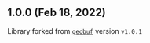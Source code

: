 ## 1.0.0 (Feb 18, 2022)

Library forked from [`geobuf`](https://github.com/mapbox/geobuf) version `v1.0.1`